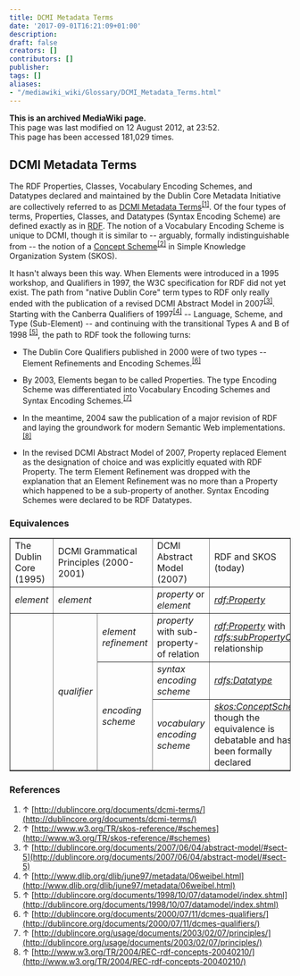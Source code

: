 ```yaml
---
title: DCMI Metadata Terms
date: '2017-09-01T16:21:09+01:00'
description: 
draft: false
creators: []
contributors: []
publisher: 
tags: []
aliases:
- "/mediawiki_wiki/Glossary/DCMI_Metadata_Terms.html"
---
```


 **This is an archived MediaWiki page.**  
This page was last modified on 12 August 2012, at 23:52.  
This page has been accessed 181,029 times.

## DCMI Metadata Terms 

The RDF Properties, Classes, Vocabulary Encoding Schemes, and Datatypes declared and maintained by the Dublin Core Metadata Initiative are collectively referred to as [DCMI Metadata Terms](http://dublincore.org/documents/dcmi-terms/)<sup id="cite_ref-0" class="reference"><a href="#cite_note-0">[1]</a></sup>. Of the four types of terms, Properties, Classes, and Datatypes (Syntax Encoding Scheme) are defined exactly as in [RDF](/mediawiki_wiki/Glossary/RDF "Glossary/RDF"). The notion of a Vocabulary Encoding Scheme is unique to DCMI, though it is similar to -- arguably, formally indistinguishable from -- the notion of a [Concept Scheme](http://www.w3.org/TR/skos-reference/#schemes)<sup id="cite_ref-1" class="reference"><a href="#cite_note-1">[2]</a></sup> in Simple Knowledge Organization System (SKOS).

It hasn't always been this way. When Elements were introduced in a 1995 workshop, and Qualifiers in 1997, the W3C specification for RDF did not yet exist. The path from "native Dublin Core" term types to RDF only really ended with the publication of a revised DCMI Abstract Model in 2007<sup id="cite_ref-2" class="reference"><a href="#cite_note-2">[3]</a></sup>. Starting with the Canberra Qualifiers of 1997<sup id="cite_ref-3" class="reference"><a href="#cite_note-3">[4]</a></sup> -- Language, Scheme, and Type (Sub-Element) -- and continuing with the transitional Types A and B of 1998 <sup id="cite_ref-4" class="reference"><a href="#cite_note-4">[5]</a></sup>, the path to RDF took the following turns:

- The Dublin Core Qualifiers published in 2000 were of two types -- Element Refinements and Encoding Schemes.<sup id="cite_ref-5" class="reference"><a href="#cite_note-5">[6]</a></sup>

- By 2003, Elements began to be called Properties. The type Encoding Scheme was differentiated into Vocabulary Encoding Schemes and Syntax Encoding Schemes.<sup id="cite_ref-6" class="reference"><a href="#cite_note-6">[7]</a></sup>

- In the meantime, 2004 saw the publication of a major revision of RDF and laying the groundwork for modern Semantic Web implementations.<sup id="cite_ref-7" class="reference"><a href="#cite_note-7">[8]</a></sup>

- In the revised DCMI Abstract Model of 2007, Property replaced Element as the designation of choice and was explicitly equated with RDF Property. The term Element Refinement was dropped with the explanation that an Element Refinement was no more than a Property which happened to be a sub-property of another. Syntax Encoding Schemes were declared to be RDF Datatypes.

### Equivalences 
<table border="1" cellpadding="2">
  <tr>
    <td width="200pt">The Dublin Core (1995)
    </td>
    <td colspan="2" width="300pt">DCMI Grammatical Principles (2000-2001)
    </td>
    <td width="300pt">DCMI Abstract Model (2007)
    </td>
    <td width="300pt">RDF and SKOS (today)
    </td>
  </tr>
  <tr>
    <td>
      <i>element</i>
    </td>
    <td colspan="2">
      <i>element</i>
    </td>
    <td>
      <i>property</i> or <i>element</i>
    </td>
    <td>
      <a href="http://www.w3.org/1999/02/22-rdf-syntax-ns#Property" class="external text" rel="nofollow"><i>rdf:Property</i></a>
    </td>
  </tr>
  <tr>
    <td rowspan="3">
    </td>
    <td rowspan="3">
      <i>qualifier</i>
    </td>
    <td>
      <i>element refinement</i>
    </td>
    <td>
      <i>property</i> with sub-property-of relation
    </td>
    <td>
      <a href="http://www.w3.org/1999/02/22-rdf-syntax-ns#Property" class="external text" rel="nofollow"><i>rdf:Property</i></a> with <a href="http://www.w3.org/2000/01/rdf-schema#subPropertyOf" class="external text" rel="nofollow"><i>rdfs:subPropertyOf</i></a> relationship
    </td>
  </tr>
  <tr>
    <td rowspan="2">
      <i>encoding scheme</i>
    </td>
    <td>
      <i>syntax encoding scheme</i>
    </td>
    <td>
      <a href="http://www.w3.org/2000/01/rdf-schema#Datatype" class="external text" rel="nofollow"><i>rdfs:Datatype</i></a>
    </td>
  </tr>
  <tr>
    <td>
      <i>vocabulary encoding scheme</i>
    </td>
    <td>
      <a href="http://www.w3.org/TR/skos-reference/#schemes" class="external text" rel="nofollow"><i>skos:ConceptScheme</i></a>, though the equivalence is debatable and has not been formally declared
    </td>
  </tr>
</table>

### References 

1. ↑ [http://dublincore.org/documents/dcmi-terms/](http://dublincore.org/documents/dcmi-terms/)
2. ↑ [http://www.w3.org/TR/skos-reference/#schemes](http://www.w3.org/TR/skos-reference/#schemes)
3. ↑ [http://dublincore.org/documents/2007/06/04/abstract-model/#sect-5](http://dublincore.org/documents/2007/06/04/abstract-model/#sect-5)
4. ↑ [http://www.dlib.org/dlib/june97/metadata/06weibel.html](http://www.dlib.org/dlib/june97/metadata/06weibel.html)
5. ↑ [http://dublincore.org/documents/1998/10/07/datamodel/index.shtml](http://dublincore.org/documents/1998/10/07/datamodel/index.shtml)
6. ↑ [http://dublincore.org/documents/2000/07/11/dcmes-qualifiers/](http://dublincore.org/documents/2000/07/11/dcmes-qualifiers/)
7. ↑ [http://dublincore.org/usage/documents/2003/02/07/principles/](http://dublincore.org/usage/documents/2003/02/07/principles/)
8. ↑ [http://www.w3.org/TR/2004/REC-rdf-concepts-20040210/](http://www.w3.org/TR/2004/REC-rdf-concepts-20040210/)

